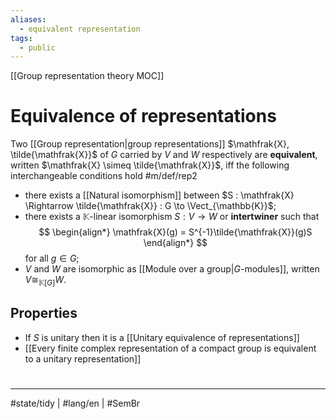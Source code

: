 ```yaml
---
aliases:
  - equivalent representation
tags:
  - public
---
```

[[Group representation theory MOC]]
# Equivalence of representations

Two [[Group representation|group representations]] $\mathfrak{X}, \tilde{\mathfrak{X}}$ of $G$ carried by $V$ and $W$ respectively are **equivalent**, written $\mathfrak{X} \simeq \tilde{\mathfrak{X}}$, iff the following interchangeable conditions hold #m/def/rep2

- there exists a [[Natural isomorphism]] between $S : \mathfrak{X} \Rightarrow \tilde{\mathfrak{X}} : G \to \Vect_{\mathbb{K}}$;
- there exists a $\mathbb{K}$-linear isomorphism $S : V \to W$ or **intertwiner** such that 
    $$
    \begin{align*}
    \mathfrak{X}(g) = S^{-1}\tilde{\mathfrak{X}}(g)S
    \end{align*}
    $$
    for all $g \in G$;
- $V$ and $W$ are isomorphic as [[Module over a group|$G$-modules]], written $V \cong_{\mathbb{K}[G]} W$.

## Properties

- If $S$ is unitary then it is a [[Unitary equivalence of representations]]
- [[Every finite complex representation of a compact group is equivalent to a unitary representation]]


#
---
#state/tidy | #lang/en | #SemBr
